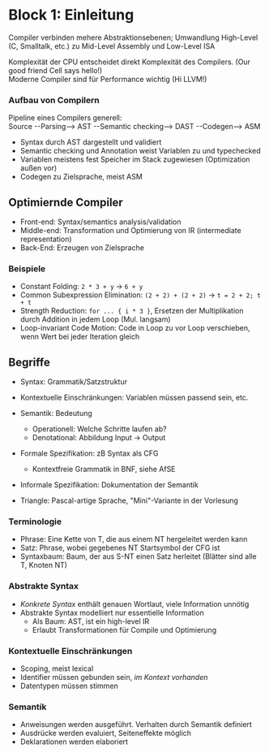 # Block 1: Einleitung
Compiler verbinden mehere Abstraktionsebenen; Umwandlung
High-Level (C, Smalltalk, etc.) zu Mid-Level Assembly
und Low-Level ISA

Komplexität der CPU entscheidet direkt Komplexität des Compilers.
(Our good friend Cell says hello!)  
Moderne Compiler sind für Performance wichtig (Hi LLVM!)

### Aufbau von Compilern
Pipeline eines Compilers generell:  
Source --Parsing--> AST --Semantic checking--> DAST --Codegen--> ASM

- Syntax durch AST dargestellt und validiert
- Semantic checking und Annotation weist Variablen zu und typechecked
- Variablen meistens fest Speicher im Stack zugewiesen (Optimization außen vor)
- Codegen zu Zielsprache, meist ASM


## Optimiernde Compiler
- Front-end: Syntax/semantics analysis/validation
- Middle-end: Transformation und Optimierung von IR (intermediate representation)
- Back-End: Erzeugen von Zielsprache

### Beispiele
- Constant Folding: `2 * 3 + y` -> `6 + y`
- Common Subexpression Elimination: `(2 + 2) + (2 + 2)` -> `t = 2 + 2; t + t`
- Strength Reduction: `for ... { i * 3 }`, Ersetzen der Multiplikation
  durch Addition in jedem Loop (Mul. langsam)
- Loop-invariant Code Motion: Code in Loop zu vor Loop verschieben,
  wenn Wert bei jeder Iteration gleich


## Begriffe
- Syntax: Grammatik/Satzstruktur
- Kontextuelle Einschränkungen: Variablen müssen passend sein, etc.
- Semantik: Bedeutung
  - Operationell: Welche Schritte laufen ab?
  - Denotational: Abbildung Input -> Output

- Formale Spezifikation: zB Syntax als CFG
  - Kontextfreie Grammatik in BNF, siehe AfSE
- Informale Spezifikation: Dokumentation der Semantik

- Triangle: Pascal-artige Sprache, "Mini"-Variante in der Vorlesung

### Terminologie
- Phrase: Eine Kette von T, die aus einem NT hergeleitet werden kann
- Satz: Phrase, wobei gegebenes NT Startsymbol der CFG ist
- Syntaxbaum: Baum, der aus S-NT einen Satz herleitet
  (Blätter sind alle T, Knoten NT)

### Abstrakte Syntax
- *Konkrete Syntax* enthält genauen Wortlaut, viele Information unnötig
- Abstrakte Syntax modelliert nur essentielle Information
  - Als Baum: AST, ist ein high-level IR
  - Erlaubt Transformationen für Compile und Optimierung

### Kontextuelle Einschränkungen
- Scoping, meist lexical
- Identifier müssen gebunden sein, *im Kontext vorhanden*
- Datentypen müssen stimmen

### Semantik
- Anweisungen werden ausgeführt. Verhalten durch Semantik definiert
- Ausdrücke werden evaluiert, Seiteneffekte möglich
- Deklarationen werden elaboriert
